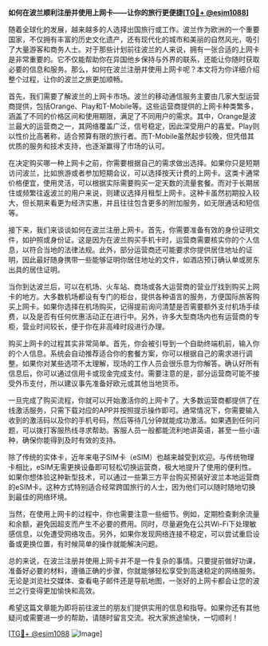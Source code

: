 **如何在波兰顺利注册并使用上网卡——让你的旅行更便捷[[TG💪+ @esim1088](https://t.me/s/esim1088)]**

随着全球化的发展，越来越多的人选择出国旅行或工作。波兰作为欧洲的一个重要国家，不仅拥有丰富的历史文化遗产，还有现代化的城市和美丽的自然风光，吸引了大量游客和商务人士。对于那些计划前往波兰的人来说，拥有一张合适的上网卡是非常重要的。它不仅能帮助你在异国他乡保持与外界的联系，还能让你随时获取必要的信息和服务。那么，如何在波兰注册并使用上网卡呢？本文将为你详细介绍整个过程，让你的波兰之旅更加顺畅。

首先，我们需要了解波兰的上网卡市场。波兰的移动通信服务主要由几家大型运营商提供，包括Orange、Play和T-Mobile等。这些运营商提供的上网卡种类繁多，涵盖了不同的价格区间和使用期限，满足了不同用户的需求。其中，Orange是波兰最大的运营商之一，其网络覆盖广泛，信号稳定，因此深受用户的喜爱。Play则以性价比高著称，适合预算有限的旅行者。而T-Mobile虽然起步较晚，但凭借其优质的服务和技术支持，也逐渐赢得了市场的认可。

在决定购买哪一种上网卡之前，你需要根据自己的需求做出选择。如果你只是短期访问波兰，比如旅游或者参加短期会议，可以选择按天计费的上网卡。这类卡通常价格便宜，使用灵活，可以根据实际需要购买一定天数的流量套餐。而对于长期居住或频繁往返波兰的用户来说，则建议选择月租型上网卡。这种卡虽然初期投入较大，但长期来看更为经济实惠，并且往往包含更多的附加服务，如无限通话和短信等。

接下来，我们来谈谈如何在波兰注册上网卡。首先，你需要准备有效的身份证明文件，如护照或身份证。这是因为在波兰购买手机卡时，运营商需要核实你的个人信息，以符合当地的法律法规。此外，部分运营商还可能要求你提供居住地址的证明，因此最好随身携带一些能够证明你居住地址的文件，如酒店预订确认单或房东出具的居住证明。

当你到达波兰后，可以在机场、火车站、商场或各大运营商的营业厅找到购买上网卡的地方。大多数机场都设有专门的柜台，提供各种语言的服务，方便国际旅客购买上网卡。如果你选择在机场购买，记得提前询问清楚是否需要额外支付机场手续费，以及是否有任何优惠活动正在进行中。另外，许多大型商场内也有运营商的专柜，营业时间较长，便于你在非高峰时段进行办理。

购买上网卡的过程其实非常简单。首先，你会被引导到一个自助终端机前，输入你的个人信息。系统会自动推荐适合你的套餐方案，你可以根据自己的需求进行调整。如果你对某些选项不太理解，现场的工作人员会很乐意为你解答。确认好所有信息后，你可以通过信用卡或现金完成支付。需要注意的是，部分运营商可能不接受外币支付，所以建议事先准备好欧元或其他当地货币。

一旦完成了购买流程，你就可以开始激活你的上网卡了。大多数运营商都提供了在线激活服务，只需下载对应的APP并按照提示操作即可。通常情况下，你需要输入收到的激活码以及你的手机号码，然后等待几分钟就能成功激活。如果遇到任何问题，可以拨打客服热线寻求帮助。客服人员一般都能流利地讲英语，甚至一些小语种，确保你能得到及时有效的支持。

除了传统的实体卡，近年来电子SIM卡（eSIM）也越来越受到欢迎。与传统物理卡相比，eSIM无需更换设备即可轻松切换运营商，极大地提升了使用的便利性。如果你想体验这种新型技术，可以通过一些第三方平台购买预装好波兰本地运营商的eSIM卡。这种方式特别适合经常跨国旅行的人士，因为他们可以随时随地切换到最佳的网络环境。

当然，在使用上网卡的过程中，你也需要注意一些细节。例如，定期检查剩余流量和余额，避免因超支而产生不必要的费用。同时，尽量避免在公共Wi-Fi下处理敏感信息，以免遭受网络攻击。另外，如果你发现网络连接不稳定，可以尝试重启设备或更换位置，有时候简单的操作就能解决问题。

总的来说，在波兰注册并使用上网卡并不是一件复杂的事情。只要提前做好功课，准备好必要的材料，遵循正确的步骤，你就能够轻松享受到高速稳定的网络服务。无论是浏览社交媒体、查看电子邮件还是导航地图，一张好的上网卡都会让您的波兰之行变得更加愉快和高效。

希望这篇文章能为即将前往波兰的朋友们提供实用的信息和指导。如果你还有其他疑问或需要进一步的帮助，请随时留言交流。祝大家旅途愉快，一切顺利！

[[TG💪+ @esim1088](https://t.me/s/esim1088) ![Image](https://i.postimg.cc/4NQfJmqS/Snipaste-2025-05-13-00-14-12.png)]